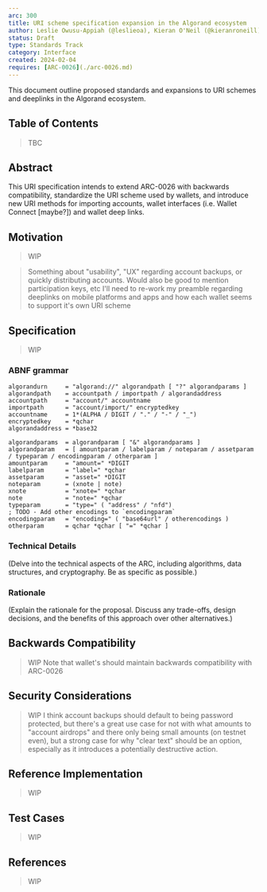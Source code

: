 ```yaml
---
arc: 300
title: URI scheme specification expansion in the Algorand ecosystem
author: Leslie Owusu-Appiah (@leslieoa), Kieran O'Neil (@kieranroneill)
status: Draft
type: Standards Track
category: Interface
created: 2024-02-04
requires: [ARC-0026](./arc-0026.md)
---
```


This document outline proposed standards and expansions to URI schemes and deeplinks in the Algorand ecosystem.

## Table of Contents

> TBC

## Abstract

This URI specification intends to extend ARC-0026 with backwards compatibility, standardize the URI scheme used by wallets, and introduce new URI methods for importing accounts, wallet interfaces (i.e. Wallet Connect [maybe?]) and wallet deep links. 

## Motivation

> WIP 

> Something about "usability", "UX" regarding account backups, or quickly distributing accounts.
> Would also be good to mention participation keys, etc
> I'll need to re-work my preamble regarding deeplinks on mobile platforms and apps and how each wallet seems to support it's own URI scheme

## Specification

> WIP

### ABNF grammar

```abnf
algorandurn     = "algorand://" algorandpath [ "?" algorandparams ]
algorandpath    = accountpath / importpath / algorandaddress
accountpath     = "account/" accountname
importpath      = "account/import/" encryptedkey
accountname     = 1*(ALPHA / DIGIT / "." / "-" / "_")
encryptedkey    = *qchar
algorandaddress = *base32

algorandparams  = algorandparam [ "&" algorandparams ]
algorandparam   = [ amountparam / labelparam / noteparam / assetparam / typeparam / encodingparam / otherparam ]
amountparam     = "amount=" *DIGIT
labelparam      = "label=" *qchar
assetparam      = "asset=" *DIGIT
noteparam       = (xnote | note)
xnote           = "xnote=" *qchar
note            = "note=" *qchar
typeparam       = "type=" ( "address" / "nfd")
; TODO - Add other encodings to `encodingparam`
encodingparam   = "encoding=" ( "base64url" / otherencodings ) 
otherparam      = qchar *qchar [ "=" *qchar ]
```

### Technical Details
(Delve into the technical aspects of the ARC, including algorithms, data structures, and cryptography. Be as specific as possible.)

### Rationale
(Explain the rationale for the proposal. Discuss any trade-offs, design decisions, and the benefits of this approach over other alternatives.)

## Backwards Compatibility

> WIP
> Note that wallet's should maintain backwards compatibility with ARC-0026

## Security Considerations

> WIP
> I think account backups should default to being password protected, but there's a great use case for not with what amounts to "account airdrops" and there only being small amounts (on testnet even), but a strong case for why "clear text" should be an option, especially as it introduces a potentially destructive action. 

## Reference Implementation

> WIP

## Test Cases

> WIP
> 
## References

> WIP

